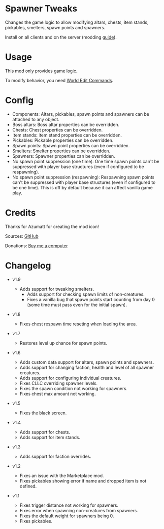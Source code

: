 # Spawner Tweaks

Changes the game logic to allow modifying altars, chests, item stands, pickables, smelters, spawn points and spawners.

Install on all clients and on the server (modding [guide](https://youtu.be/L9ljm2eKLrk)).

# Usage

This mod only provides game logic.

To modify behavior, you need [World Edit Commands](https://valheim.thunderstore.io/package/JereKuusela/World_Edit_Commands/).

# Config

- Components: Altars, pickables, spawn points and spawners can be attached to any object.
- Boss altars: Boss altar properties can be overridden.
- Chests: Chest properties can be overridden.
- Item stands: Item stand properties can be overridden.
- Pickables: Pickable properties can be overridden.
- Spawn points: Spawn point properties can be overridden.
- Smelters: Smelter properties can be overridden.
- Spawners: Spawner properties can be overridden.
- No spawn point suppression (one time): One time spawn points can't be suppressed with player base structures (even if configured to be respawning).
- No spawn point suppression (respawning): Respawning spawn points can't be suppressed with player base structures (even if configured to be one time). This is off by default because it can affect vanilla game play.

# Credits

Thanks for Azumatt for creating the mod icon!

Sources: [GitHub](https://github.com/JereKuusela/valheim-spawner_tweaks)

Donations: [Buy me a computer](https://www.buymeacoffee.com/jerekuusela)

# Changelog

- v1.9
  - Adds support for tweaking smelters.
	- Adds support for checking spawn limits of non-creatures.
	- Fixes a vanilla bug that spawn points start counting from day 0 (some time must pass even for the initial spawn).

- v1.8
  - Fixes chest respawn time reseting when loading the area.

- v1.7
  - Restores level up chance for spawn points.

- v1.6
	- Adds custom data support for altars, spawn points and spawners.
	- Adds support for changing faction, health and level of all spawner creatures.
	- Adds support for configuring individual creatures.
	- Fixes CLLC overriding spawner levels.
	- Fixes the spawn condition not working for spawners.
	- Fixes chest max amount not working.

- v1.5
	- Fixes the black screen.

- v1.4
	- Adds support for chests.
	- Adds support for item stands.

- v1.3
	- Adds support for faction overrides.

- v1.2
	- Fixes an issue with the Marketplace mod.
	- Fixes pickables showing error if name and dropped item is not defined.

- v1.1
	- Fixes trigger distance not working for spawners.
	- Fixes error when spawning non-creatures from spawners.
	- Fixes the default weight for spawners being 0.
	- Fixes pickables.
